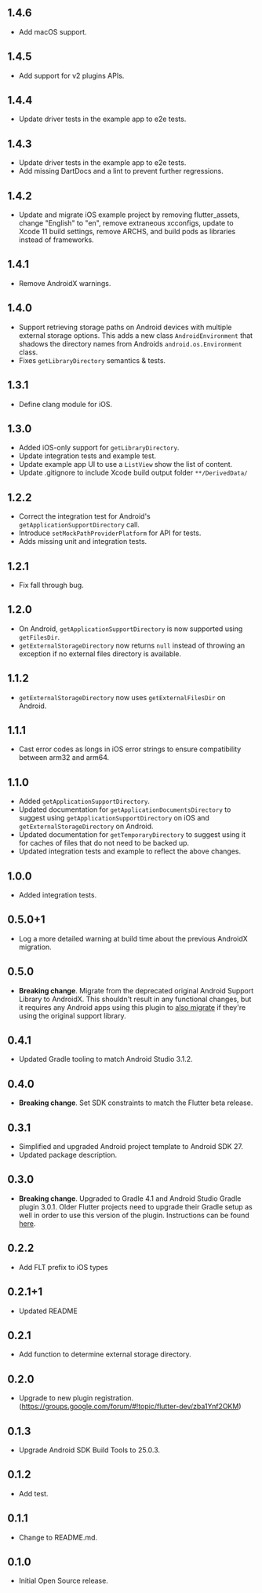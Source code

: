 ## 1.4.6

* Add macOS support.

## 1.4.5

* Add support for v2 plugins APIs.

## 1.4.4

* Update driver tests in the example app to e2e tests.

## 1.4.3

* Update driver tests in the example app to e2e tests.
* Add missing DartDocs and a lint to prevent further regressions.

## 1.4.2

* Update and migrate iOS example project by removing flutter_assets, change
  "English" to "en", remove extraneous xcconfigs, update to Xcode 11 build
  settings, remove ARCHS, and build pods as libraries instead of frameworks.

## 1.4.1

* Remove AndroidX warnings.

## 1.4.0

* Support retrieving storage paths on Android devices with multiple external
  storage options. This adds a new class `AndroidEnvironment` that shadows the
  directory names from Androids `android.os.Environment` class.
* Fixes `getLibraryDirectory` semantics & tests.

## 1.3.1

* Define clang module for iOS.

## 1.3.0

* Added iOS-only support for `getLibraryDirectory`.
* Update integration tests and example test.
* Update example app UI to use a `ListView` show the list of content.
* Update .gitignore to include Xcode build output folder `**/DerivedData/`

## 1.2.2

* Correct the integration test for Android's `getApplicationSupportDirectory` call.
* Introduce `setMockPathProviderPlatform` for API for tests.
* Adds missing unit and integration tests.

## 1.2.1

* Fix fall through bug.

## 1.2.0

* On Android, `getApplicationSupportDirectory` is now supported using `getFilesDir`.
* `getExternalStorageDirectory` now returns `null` instead of throwing an
  exception if no external files directory is available.

## 1.1.2

* `getExternalStorageDirectory` now uses `getExternalFilesDir` on Android.

## 1.1.1

* Cast error codes as longs in iOS error strings to ensure compatibility
  between arm32 and arm64.

## 1.1.0

* Added `getApplicationSupportDirectory`.
* Updated documentation for `getApplicationDocumentsDirectory` to suggest
  using `getApplicationSupportDirectory` on iOS and
  `getExternalStorageDirectory` on Android.
* Updated documentation for `getTemporaryDirectory` to suggest using it
  for caches of files that do not need to be backed up.
* Updated integration tests and example to reflect the above changes.

## 1.0.0

* Added integration tests.

## 0.5.0+1

* Log a more detailed warning at build time about the previous AndroidX
  migration.

## 0.5.0

* **Breaking change**. Migrate from the deprecated original Android Support
  Library to AndroidX. This shouldn't result in any functional changes, but it
  requires any Android apps using this plugin to [also
  migrate](https://developer.android.com/jetpack/androidx/migrate) if they're
  using the original support library.

## 0.4.1

* Updated Gradle tooling to match Android Studio 3.1.2.

## 0.4.0

* **Breaking change**. Set SDK constraints to match the Flutter beta release.

## 0.3.1

* Simplified and upgraded Android project template to Android SDK 27.
* Updated package description.

## 0.3.0

* **Breaking change**. Upgraded to Gradle 4.1 and Android Studio Gradle plugin
  3.0.1. Older Flutter projects need to upgrade their Gradle setup as well in
  order to use this version of the plugin. Instructions can be found
  [here](https://github.com/flutter/flutter/wiki/Updating-Flutter-projects-to-Gradle-4.1-and-Android-Studio-Gradle-plugin-3.0.1).

## 0.2.2

* Add FLT prefix to iOS types

## 0.2.1+1

* Updated README

## 0.2.1

* Add function to determine external storage directory.

## 0.2.0

* Upgrade to new plugin registration. (https://groups.google.com/forum/#!topic/flutter-dev/zba1Ynf2OKM)

## 0.1.3

* Upgrade Android SDK Build Tools to 25.0.3.

## 0.1.2

* Add test.

## 0.1.1

* Change to README.md.

## 0.1.0

* Initial Open Source release.
